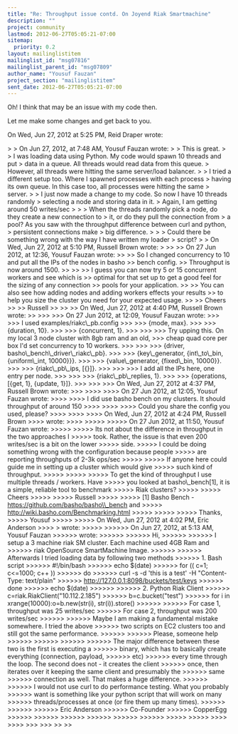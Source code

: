```yaml
---
title: "Re: Throughput issue contd. On Joyend Riak Smartmachine"
description: ""
project: community
lastmod: 2012-06-27T05:05:21-07:00
sitemap:
  priority: 0.2
layout: mailinglistitem
mailinglist_id: "msg07816"
mailinglist_parent_id: "msg07809"
author_name: "Yousuf Fauzan"
project_section: "mailinglistitem"
sent_date: 2012-06-27T05:05:21-07:00
---
```



Oh! I think that may be an issue with my code then.

Let me make some changes and get back to you.

On Wed, Jun 27, 2012 at 5:25 PM, Reid Draper  wrote:

&gt;
&gt; On Jun 27, 2012, at 7:48 AM, Yousuf Fauzan wrote:
&gt;
&gt; This is great.
&gt;
&gt; I was loading data using Python. My code would spawn 10 threads and put
&gt; data in a queue. All threads would read data from this queue.
&gt; However, all threads were hitting the same server/load balancer.
&gt;
&gt; I tried a different setup too. Where I spawned processes with each process
&gt; having its own queue. In this case too, all processes were hitting the same
&gt; server.
&gt;
&gt; I just now made a change to my code. So now I have 10 threads randomly
&gt; selecting a node and storing data in it.
&gt; Again, I am getting around 50 writes/sec
&gt;
&gt;
&gt; When the threads randomly pick a node, do they create a new connection to
&gt; it, or do they pull the connection from
&gt; a pool? As you saw with the throughput difference between curl and python,
&gt; persistent connections make
&gt; big difference.
&gt;
&gt;
&gt; Could there be something wrong with the way I have written my loader
&gt; script?
&gt;
&gt; On Wed, Jun 27, 2012 at 5:10 PM, Russell Brown wrote:
&gt;
&gt;&gt;
&gt;&gt; On 27 Jun 2012, at 12:36, Yousuf Fauzan wrote:
&gt;&gt;
&gt;&gt; So I changed concurrency to 10 and put all the IPs of the nodes in basho
&gt;&gt; bench config.
&gt;&gt; Throughput is now around 1500.
&gt;&gt;
&gt;&gt;
&gt;&gt; I guess you can now try 5 or 15 concurrent workers and see which is
&gt;&gt; optimal for that set up to get a good feel for the sizing of any connection
&gt;&gt; pools for your application.
&gt;&gt;
&gt;&gt; You can also see how adding nodes and adding workers effects your results
&gt;&gt; to help you size the cluster you need for your expected usage.
&gt;&gt;
&gt;&gt; Cheers
&gt;&gt;
&gt;&gt; Russell
&gt;&gt;
&gt;&gt;
&gt;&gt; On Wed, Jun 27, 2012 at 4:40 PM, Russell Brown wrote:
&gt;&gt;
&gt;&gt;&gt;
&gt;&gt;&gt; On 27 Jun 2012, at 12:09, Yousuf Fauzan wrote:
&gt;&gt;&gt;
&gt;&gt;&gt; I used examples/riakc\\_pb.config
&gt;&gt;&gt;
&gt;&gt;&gt; {mode, max}.
&gt;&gt;&gt;
&gt;&gt;&gt; {duration, 10}.
&gt;&gt;&gt;
&gt;&gt;&gt; {concurrent, 1}.
&gt;&gt;&gt;
&gt;&gt;&gt;
&gt;&gt;&gt; Try upping this. On my local 3 node cluster with 8gb ram and an old,
&gt;&gt;&gt; cheap quad core per box I'd set concurrency to 10 workers.
&gt;&gt;&gt;
&gt;&gt;&gt;
&gt;&gt;&gt; {driver, basho\\_bench\\_driver\\_riakc\\_pb}.
&gt;&gt;&gt;
&gt;&gt;&gt; {key\\_generator, {int\\_to\\_bin, {uniform\\_int, 10000}}}.
&gt;&gt;&gt;
&gt;&gt;&gt; {value\\_generator, {fixed\\_bin, 10000}}.
&gt;&gt;&gt;
&gt;&gt;&gt; {riakc\\_pb\\_ips, [{}]}.
&gt;&gt;&gt;
&gt;&gt;&gt;
&gt;&gt;&gt; I add all the IPs here, one entry per node.
&gt;&gt;&gt;
&gt;&gt;&gt;
&gt;&gt;&gt; {riakc\\_pb\\_replies, 1}.
&gt;&gt;&gt;
&gt;&gt;&gt; {operations, [{get, 1}, {update, 1}]}.
&gt;&gt;&gt;
&gt;&gt;&gt;
&gt;&gt;&gt; On Wed, Jun 27, 2012 at 4:37 PM, Russell Brown wrote:
&gt;&gt;&gt;
&gt;&gt;&gt;&gt;
&gt;&gt;&gt;&gt; On 27 Jun 2012, at 12:05, Yousuf Fauzan wrote:
&gt;&gt;&gt;&gt;
&gt;&gt;&gt;&gt; I did use basho bench on my clusters. It should throughput of around 150
&gt;&gt;&gt;&gt;
&gt;&gt;&gt;&gt;
&gt;&gt;&gt;&gt; Could you share the config you used, please?
&gt;&gt;&gt;&gt;
&gt;&gt;&gt;&gt;
&gt;&gt;&gt;&gt; On Wed, Jun 27, 2012 at 4:24 PM, Russell Brown 
&gt;&gt;&gt;&gt; wrote:
&gt;&gt;&gt;&gt;
&gt;&gt;&gt;&gt;&gt;
&gt;&gt;&gt;&gt;&gt; On 27 Jun 2012, at 11:50, Yousuf Fauzan wrote:
&gt;&gt;&gt;&gt;&gt;
&gt;&gt;&gt;&gt;&gt; Its not about the difference in throughput in the two approaches I
&gt;&gt;&gt;&gt;&gt; took. Rather, the issue is that even 200 writes/sec is a bit on the lower
&gt;&gt;&gt;&gt;&gt; side.
&gt;&gt;&gt;&gt;&gt; I could be doing something wrong with the configuration because people
&gt;&gt;&gt;&gt;&gt; are reporting throughputs of 2-3k ops/sec
&gt;&gt;&gt;&gt;&gt;
&gt;&gt;&gt;&gt;&gt; If anyone here could guide me in setting up a cluster which would give
&gt;&gt;&gt;&gt;&gt; such kind of throughput.
&gt;&gt;&gt;&gt;&gt;
&gt;&gt;&gt;&gt;&gt;
&gt;&gt;&gt;&gt;&gt; To get the kind of throughput I use multiple threads / workers. Have
&gt;&gt;&gt;&gt;&gt; you looked at basho\\_bench[1], it is a simple, reliable tool to benchmark
&gt;&gt;&gt;&gt;&gt; Riak clusters?
&gt;&gt;&gt;&gt;&gt;
&gt;&gt;&gt;&gt;&gt; Cheers
&gt;&gt;&gt;&gt;&gt;
&gt;&gt;&gt;&gt;&gt; Russell
&gt;&gt;&gt;&gt;&gt;
&gt;&gt;&gt;&gt;&gt; [1] Basho Bench - https://github.com/basho/basho\\_bench and
&gt;&gt;&gt;&gt;&gt; http://wiki.basho.com/Benchmarking.html
&gt;&gt;&gt;&gt;&gt;
&gt;&gt;&gt;&gt;&gt;
&gt;&gt;&gt;&gt;&gt; Thanks,
&gt;&gt;&gt;&gt;&gt; Yousuf
&gt;&gt;&gt;&gt;&gt;
&gt;&gt;&gt;&gt;&gt; On Wed, Jun 27, 2012 at 4:02 PM, Eric Anderson &gt;&gt;&gt;&gt; &gt; wrote:
&gt;&gt;&gt;&gt;&gt;
&gt;&gt;&gt;&gt;&gt;&gt; On Jun 27, 2012, at 5:13 AM, Yousuf Fauzan 
&gt;&gt;&gt;&gt;&gt;&gt; wrote:
&gt;&gt;&gt;&gt;&gt;&gt;
&gt;&gt;&gt;&gt;&gt;&gt; Hi,
&gt;&gt;&gt;&gt;&gt;&gt;
&gt;&gt;&gt;&gt;&gt;&gt; I setup a 3 machine riak SM cluster. Each machine used 4GB Ram and
&gt;&gt;&gt;&gt;&gt;&gt; riak OpenSource SmartMachine Image.
&gt;&gt;&gt;&gt;&gt;&gt;
&gt;&gt;&gt;&gt;&gt;&gt; Afterwards I tried loading data by following two methods
&gt;&gt;&gt;&gt;&gt;&gt; 1. Bash script
&gt;&gt;&gt;&gt;&gt;&gt; #!/bin/bash
&gt;&gt;&gt;&gt;&gt;&gt; echo $(date)
&gt;&gt;&gt;&gt;&gt;&gt; for (( c=1; c&lt;=1000; c++ ))
&gt;&gt;&gt;&gt;&gt;&gt; do
&gt;&gt;&gt;&gt;&gt;&gt; curl -s -d 'this is a test' -H "Content-Type: text/plain"
&gt;&gt;&gt;&gt;&gt;&gt; http://127.0.0.1:8098/buckets/test/keys
&gt;&gt;&gt;&gt;&gt;&gt; done
&gt;&gt;&gt;&gt;&gt;&gt; echo $(date)
&gt;&gt;&gt;&gt;&gt;&gt;
&gt;&gt;&gt;&gt;&gt;&gt; 2. Python Riak Client
&gt;&gt;&gt;&gt;&gt;&gt; c=riak.RiakClient("10.112.2.185")
&gt;&gt;&gt;&gt;&gt;&gt; b=c.bucket("test")
&gt;&gt;&gt;&gt;&gt;&gt; for i in xrange(10000):o=b.new(str(i), str(i)).store()
&gt;&gt;&gt;&gt;&gt;&gt;
&gt;&gt;&gt;&gt;&gt;&gt; For case 1, throughput was 25 writes/sec
&gt;&gt;&gt;&gt;&gt;&gt; For case 2, throughput was 200 writes/sec
&gt;&gt;&gt;&gt;&gt;&gt;
&gt;&gt;&gt;&gt;&gt;&gt; Maybe I am making a fundamental mistake somewhere. I tried the above
&gt;&gt;&gt;&gt;&gt;&gt; two scripts on EC2 clusters too and still got the same performance.
&gt;&gt;&gt;&gt;&gt;&gt;
&gt;&gt;&gt;&gt;&gt;&gt; Please, someone help
&gt;&gt;&gt;&gt;&gt;&gt;
&gt;&gt;&gt;&gt;&gt;&gt;
&gt;&gt;&gt;&gt;&gt;&gt;
&gt;&gt;&gt;&gt;&gt;&gt; The major difference between these two is the first is executing a
&gt;&gt;&gt;&gt;&gt;&gt; binary, which has to basically create everything (connection, payload, 
&gt;&gt;&gt;&gt;&gt;&gt; etc)
&gt;&gt;&gt;&gt;&gt;&gt; every time through the loop. The second does not - it creates the client
&gt;&gt;&gt;&gt;&gt;&gt; once, then iterates over it keeping the same client and presumably the 
&gt;&gt;&gt;&gt;&gt;&gt; same
&gt;&gt;&gt;&gt;&gt;&gt; connection as well. That makes a huge difference.
&gt;&gt;&gt;&gt;&gt;&gt;
&gt;&gt;&gt;&gt;&gt;&gt; I would not use curl to do performance testing. What you probably
&gt;&gt;&gt;&gt;&gt;&gt; want is something like your python script that will work on many
&gt;&gt;&gt;&gt;&gt;&gt; threads/processes at once (or fire them up many times).
&gt;&gt;&gt;&gt;&gt;&gt;
&gt;&gt;&gt;&gt;&gt;&gt;
&gt;&gt;&gt;&gt;&gt;&gt; Eric Anderson
&gt;&gt;&gt;&gt;&gt;&gt; Co-Founder
&gt;&gt;&gt;&gt;&gt;&gt; CopperEgg
&gt;&gt;&gt;&gt;&gt;&gt;
&gt;&gt;&gt;&gt;&gt;&gt;
&gt;&gt;&gt;&gt;&gt;&gt;
&gt;&gt;&gt;&gt;&gt;&gt;
&gt;&gt;&gt;&gt;&gt;&gt;
&gt;&gt;&gt;&gt;&gt;&gt;
&gt;&gt;&gt;&gt;&gt;
&gt;&gt;&gt;&gt;&gt;
&gt;&gt;&gt;&gt;
&gt;&gt;&gt;&gt;
&gt;&gt;&gt;
&gt;&gt;&gt;
&gt;&gt;
&gt;&gt;

